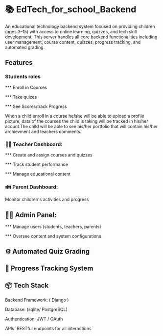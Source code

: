 # 📚 EdTech_for_school_Backend
An educational technology backend system focused on providing children (ages 3–15) with access to online learning, quizzes, and tech skill development. This server handles all core backend functionalities including user management, course content, quizzes, progress tracking, and automated grading.

## Features
### Students roles
*** Enroll in Courses

*** Take quizes

*** See Scores/track Progress

When a child enroll in a course he/she will be able to upload a profile picture, data of the courses the child is taking will be tracked in his/her acount.The child will be able to see his/her portfolio that will contain his/her archievment and teachers comments.

### 👨‍🏫 Teacher Dashboard:

*** Create and assign courses and quizzes

*** Track student performance

*** Manage educational content

### 👪 Parent Dashboard:

Monitor children's activities and progress

## 👨‍💼 Admin Panel:

*** Manage users (students, teachers, parents)

*** Oversee content and system configurations

## ⚙️ Automated Quiz Grading

## 🧠 Progress Tracking System

## 📦 Tech Stack
Backend Framework: ( Django )

Database: (sqlite/ PostgreSQL)

Authentication: JWT / OAuth

APIs: RESTful endpoints for all interactions

